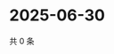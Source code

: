 # 2025-06-30

共 0 条

<!-- BEGIN ZHIHUQUESTIONS -->
<!-- 最后更新时间 Mon Jun 30 2025 04:12:17 GMT+0800 (China Standard Time) -->

<!-- END ZHIHUQUESTIONS -->
